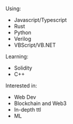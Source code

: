 Using:
  -  Javascript/Typescript
  -  Rust
  -  Python
  -  Verilog
  -  VBScript/VB.NET

Learning:
  -  Solidity
  -  C++

Interested in:
- Web Dev
- Blockchain and Web3
- In-depth ttl
- ML
